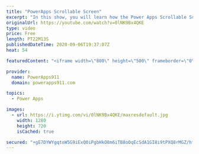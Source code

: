 ```yaml
---
title: "PowerApps Scrollable Screen"
excerpt: "In this show, you will learn how the Power Apps Scrollable Screen also sometimes called Canvas1. The idea is the control gives you flexibility to have dynamic content on the screen that will automatically scroll if it gets too big. So fun!  Power Apps Training at https://training.PowerApps911.com"
originalUrl: https://youtube.com/watch?v=0lNK9Bx4QKE
type: video
price: Free
length: PT22M13S
publishedDateTime: 2020-09-06T19:37:07Z
heat: 54

featuredContent: "<iframe width=\"800\" height=\"500\" frameborder=\"0\" src=\"https://www.youtube.com/embed/0lNK9Bx4QKE\" allow=\"accelerometer; autoplay; encrypted-media; gyroscope; picture-in-picture\" allowfullscreen></iframe>"

provider:
  name: PowerApps911
  domain: powerapps911.com

topics:
  - Power Apps

images:
  - url: https://i.ytimg.com/vi/0lNK9Bx4QKE/maxresdefault.jpg
    width: 1280
    height: 720
    isCached: true

secured: "+gE7DYWYgqtoW5G9iExQ0iPgbHkO8m6iTB8oOqEcSdA1GI8i9tPXQ8rMGZ/hfVy6xJOoMdLzCFUPrcqnV359d2Gc45yeuhigpiuhFcGU8y/cplLFsqL9K4MCYz9NuenVW2yHC2s1cV84FxWj2D6Wv4dhKQznjtMR+Ln/RNUSnUMyMuSbVtWAZ+cORrMbbx+qU0uFXlyEXS0ghhJ8tE9cCMu8eEpHy0ZgobSU5RgzHcxcYviwOGP0sl0tSt/oF2mIbt3doyD7/fnyoJBppXaDM9lfHayPCG27uftn0fKhuQSJXoJE3O+iGYPbJRr8ERkgdcQ6C8j3edav6xAV3HqLv4kVIkqbh59HNn3f570kfNAtFRX1m7WAptpVVOG6r9CZVz0GIuFqZMrUG27IlZqx2Y8feffhM+pKwiBOa5sX0Sk=;0W0ZwySkn9O/zrH/2YSW8Q=="
---
```


